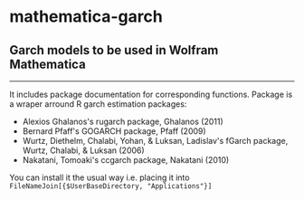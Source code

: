 # mathematica-garch
## Garch models to be used in Wolfram Mathematica
___________________________________________________
It includes package documentation for corresponding functions. Package is a wraper arround R garch estimation packages:
* Alexios Ghalanos's rugarch package,  Ghalanos (2011)
* Bernard Pfaff's GOGARCH package, Pfaff (2009)
* Wurtz, Diethelm, Chalabi, Yohan, & Luksan, Ladislav's fGarch package, Wurtz, Chalabi, & Luksan (2006)
* Nakatani, Tomoaki's ccgarch package, Nakatani (2010)

You can install it the usual way i.e. placing it into `FileNameJoin[{$UserBaseDirectory, "Applications"}]`
